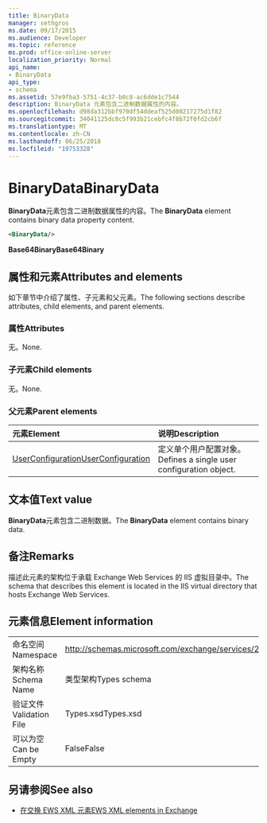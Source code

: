 ```yaml
---
title: BinaryData
manager: sethgros
ms.date: 09/17/2015
ms.audience: Developer
ms.topic: reference
ms.prod: office-online-server
localization_priority: Normal
api_name:
- BinaryData
api_type:
- schema
ms.assetid: 57e9fba3-5751-4c37-b0c8-ac6dde1c7544
description: BinaryData 元素包含二进制数据属性的内容。
ms.openlocfilehash: d98da312bbf970df54ddeaf525d00217275d1f82
ms.sourcegitcommit: 34041125dc8c5f993b21cebfc4f8b72f0fd2cb6f
ms.translationtype: MT
ms.contentlocale: zh-CN
ms.lasthandoff: 06/25/2018
ms.locfileid: "19753328"
---
```

# <a name="binarydata"></a><span data-ttu-id="a2236-103">BinaryData</span><span class="sxs-lookup"><span data-stu-id="a2236-103">BinaryData</span></span>

<span data-ttu-id="a2236-104">**BinaryData**元素包含二进制数据属性的内容。</span><span class="sxs-lookup"><span data-stu-id="a2236-104">The **BinaryData** element contains binary data property content.</span></span> 
  
```xml
<BinaryData/>
```

 <span data-ttu-id="a2236-105">**Base64Binary**</span><span class="sxs-lookup"><span data-stu-id="a2236-105">**Base64Binary**</span></span>
## <a name="attributes-and-elements"></a><span data-ttu-id="a2236-106">属性和元素</span><span class="sxs-lookup"><span data-stu-id="a2236-106">Attributes and elements</span></span>

<span data-ttu-id="a2236-107">如下章节中介绍了属性、子元素和父元素。</span><span class="sxs-lookup"><span data-stu-id="a2236-107">The following sections describe attributes, child elements, and parent elements.</span></span>
  
### <a name="attributes"></a><span data-ttu-id="a2236-108">属性</span><span class="sxs-lookup"><span data-stu-id="a2236-108">Attributes</span></span>

<span data-ttu-id="a2236-109">无。</span><span class="sxs-lookup"><span data-stu-id="a2236-109">None.</span></span>
  
### <a name="child-elements"></a><span data-ttu-id="a2236-110">子元素</span><span class="sxs-lookup"><span data-stu-id="a2236-110">Child elements</span></span>

<span data-ttu-id="a2236-111">无。</span><span class="sxs-lookup"><span data-stu-id="a2236-111">None.</span></span>
  
### <a name="parent-elements"></a><span data-ttu-id="a2236-112">父元素</span><span class="sxs-lookup"><span data-stu-id="a2236-112">Parent elements</span></span>

|<span data-ttu-id="a2236-113">**元素**</span><span class="sxs-lookup"><span data-stu-id="a2236-113">**Element**</span></span>|<span data-ttu-id="a2236-114">**说明**</span><span class="sxs-lookup"><span data-stu-id="a2236-114">**Description**</span></span>|
|:-----|:-----|
|[<span data-ttu-id="a2236-115">UserConfiguration</span><span class="sxs-lookup"><span data-stu-id="a2236-115">UserConfiguration</span></span>](userconfiguration.md) <br/> |<span data-ttu-id="a2236-116">定义单个用户配置对象。</span><span class="sxs-lookup"><span data-stu-id="a2236-116">Defines a single user configuration object.</span></span>  <br/> |
   
## <a name="text-value"></a><span data-ttu-id="a2236-117">文本值</span><span class="sxs-lookup"><span data-stu-id="a2236-117">Text value</span></span>

<span data-ttu-id="a2236-118">**BinaryData**元素包含二进制数据。</span><span class="sxs-lookup"><span data-stu-id="a2236-118">The **BinaryData** element contains binary data.</span></span> 
  
## <a name="remarks"></a><span data-ttu-id="a2236-119">备注</span><span class="sxs-lookup"><span data-stu-id="a2236-119">Remarks</span></span>

<span data-ttu-id="a2236-120">描述此元素的架构位于承载 Exchange Web Services 的 IIS 虚拟目录中。</span><span class="sxs-lookup"><span data-stu-id="a2236-120">The schema that describes this element is located in the IIS virtual directory that hosts Exchange Web Services.</span></span>
  
## <a name="element-information"></a><span data-ttu-id="a2236-121">元素信息</span><span class="sxs-lookup"><span data-stu-id="a2236-121">Element information</span></span>

|||
|:-----|:-----|
|<span data-ttu-id="a2236-122">命名空间</span><span class="sxs-lookup"><span data-stu-id="a2236-122">Namespace</span></span>  <br/> |http://schemas.microsoft.com/exchange/services/2006/types  <br/> |
|<span data-ttu-id="a2236-123">架构名称</span><span class="sxs-lookup"><span data-stu-id="a2236-123">Schema Name</span></span>  <br/> |<span data-ttu-id="a2236-124">类型架构</span><span class="sxs-lookup"><span data-stu-id="a2236-124">Types schema</span></span>  <br/> |
|<span data-ttu-id="a2236-125">验证文件</span><span class="sxs-lookup"><span data-stu-id="a2236-125">Validation File</span></span>  <br/> |<span data-ttu-id="a2236-126">Types.xsd</span><span class="sxs-lookup"><span data-stu-id="a2236-126">Types.xsd</span></span>  <br/> |
|<span data-ttu-id="a2236-127">可以为空</span><span class="sxs-lookup"><span data-stu-id="a2236-127">Can be Empty</span></span>  <br/> |<span data-ttu-id="a2236-128">False</span><span class="sxs-lookup"><span data-stu-id="a2236-128">False</span></span>  <br/> |
   
## <a name="see-also"></a><span data-ttu-id="a2236-129">另请参阅</span><span class="sxs-lookup"><span data-stu-id="a2236-129">See also</span></span>



- [<span data-ttu-id="a2236-130">在交换 EWS XML 元素</span><span class="sxs-lookup"><span data-stu-id="a2236-130">EWS XML elements in Exchange</span></span>](ews-xml-elements-in-exchange.md)

